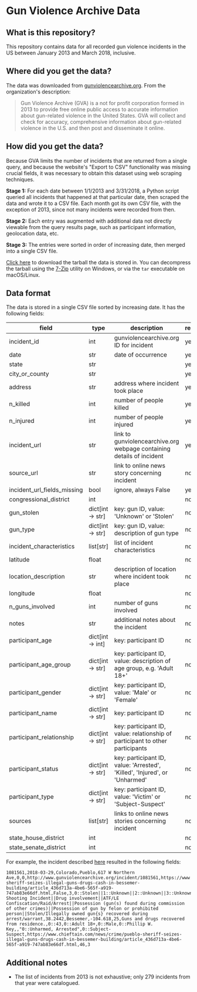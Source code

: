 # Gun Violence Archive Data

## What is this repository?

This repository contains data for all recorded gun violence incidents in the US between January 2013 and March 2018, inclusive.

## Where did you get the data?

The data was downloaded from [gunviolencearchive.org](http://www.gunviolencearchive.org/). From the organization's description:

> Gun Violence Archive (GVA) is a not for profit corporation formed in 2013 to provide free online public access to accurate information about gun-related violence in the United States. GVA will collect and check for accuracy, comprehensive information about gun-related violence in the U.S. and then post and disseminate it online.

## How did you get the data?

Because GVA limits the number of incidents that are returned from a single query, and because the website's "Export to CSV" functionality was missing crucial fields, it was necessary to obtain this dataset using web scraping techniques.

**Stage 1:** For each date between 1/1/2013 and 3/31/2018, a Python script queried all incidents that happened at that particular date, then scraped the data and wrote it to a CSV file. Each month got its own CSV file, with the exception of 2013, since not many incidents were recorded from then.

**Stage 2:** Each entry was augmented with additional data not directly viewable from the query results page, such as participant information, geolocation data, etc.

**Stage 3:** The entries were sorted in order of increasing date, then merged into a single CSV file.

[Click here] to download the tarball the data is stored in. You can decompress the tarball using the [7-Zip] utility on Windows, or via the `tar` executable on macOS/Linux.

[Click here]: DATA_01-2013_03-2018
[7-Zip]: https://www.7-zip.org/

## Data format

The data is stored in a single CSV file sorted by increasing date. It has the following fields:

| **field**                   | **type**         | **description**                                                               | **required?** |
|-----------------------------|------------------|-------------------------------------------------------------------------------|---------------|
| incident_id                 | int              |                 gunviolencearchive.org ID for incident                        | yes           |
| date                        | str              |                           date of occurrence                                  | yes           |
| state                       | str              |                                                                               | yes           |
| city_or_county              | str              |                                                                               | yes           |
| address                     | str              | address where incident took place                                             | yes           |
| n_killed                    | int              | number of people killed                                                       | yes           |
| n_injured                   | int              | number of people injured                                                      | yes           |
| incident_url                | str              | link to gunviolencearchive.org webpage containing details of incident         | yes           |
| source_url                  | str              | link to online news story concerning incident                                 | no            |
| incident_url_fields_missing | bool             | ignore, always False                                                          | yes           |
| congressional_district      | int              |                                                                               | no            |
| gun_stolen                  | dict[int -> str] | key: gun ID, value: 'Unknown' or 'Stolen'                                     | no            |
| gun_type                    | dict[int -> str] | key: gun ID, value: description of gun type                                   | no            |
| incident_characteristics    | list[str]        | list of incident characteristics                                              | no            |
| latitude                    | float            |                                                                               | no            |
| location_description        | str              | description of location where incident took place                             | no            |
| longitude                   | float            |                                                                               | no            |
| n_guns_involved             | int              | number of guns involved                                                       | no            |
| notes                       | str              | additional notes about the incident                                           | no            |
| participant_age             | dict[int -> int] | key: participant ID                                                           | no            |
| participant_age_group       | dict[int -> str] | key: participant ID, value: description of age group, e.g. 'Adult 18+'        | no            |
| participant_gender          | dict[int -> str] | key: participant ID, value: 'Male' or 'Female'                                | no            |
| participant_name            | dict[int -> str] | key: participant ID                                                           | no            |
| participant_relationship    | dict[int -> str] | key: participant ID, value: relationship of participant to other participants | no            |
| participant_status          | dict[int -> str] | key: participant ID, value: 'Arrested', 'Killed', 'Injured', or 'Unharmed'    | no            |
| participant_type            | dict[int -> str] | key: participant ID, value: 'Victim' or 'Subject-Suspect'                     | no            |
| sources                     | list[str]        | links to online news stories concerning incident                              | no            |
| state_house_district        | int              |                                                                               | no            |
| state_senate_district       | int              |                                                                               | no            |

For example, the incident described [here](http://www.gunviolencearchive.org/incident/1081561) resulted in the following fields:

```csv
1081561,2018-03-29,Colorado,Pueblo,617 W Northern Ave,0,0,http://www.gunviolencearchive.org/incident/1081561,https://www.chieftain.com/news/crime/pueblo-sheriff-seizes-illegal-guns-drugs-cash-in-bessemer-building/article_436d713a-4be6-565f-a919-747ab83e66df.html,False,3,0::Stolen||1::Unknown||2::Unknown||3::Unknown||4::Unknown||5::Unknown||6::Unknown||7::Unknown||8::Unknown||9::Unknown||10::Unknown||11::Unknown||12::Unknown||13::Unknown||14::Unknown||15::Unknown||16::Unknown||17::Unknown||18::Unknown||19::Unknown||20::Unknown||21::Unknown||22::Unknown||23::Unknown||24::Unknown,0::Handgun||1::Handgun||2::Unknown||3::Unknown||4::Unknown||5::Unknown||6::Unknown||7::Unknown||8::Unknown||9::Unknown||10::Unknown||11::Unknown||12::Unknown||13::Unknown||14::Unknown||15::Unknown||16::Unknown||17::Unknown||18::Unknown||19::Unknown||20::Unknown||21::Unknown||22::Unknown||23::Unknown||24::Unknown,Non-Shooting Incident||Drug involvement||ATF/LE Confiscation/Raid/Arrest||Possession (gun(s) found during commission of other crimes)||Possession of gun by felon or prohibited person||Stolen/Illegally owned gun{s} recovered during arrest/warrant,38.2442,Bessemer,-104.618,25,Guns and drugs recovered from residence.,0::43,0::Adult 18+,0::Male,0::Phillip W. Key,,"0::Unharmed, Arrested",0::Subject-Suspect,https://www.chieftain.com/news/crime/pueblo-sheriff-seizes-illegal-guns-drugs-cash-in-bessemer-building/article_436d713a-4be6-565f-a919-747ab83e66df.html,46,3
```

## Additional notes

- The list of incidents from 2013 is not exhaustive; only 279 incidents from that year were catalogued.
